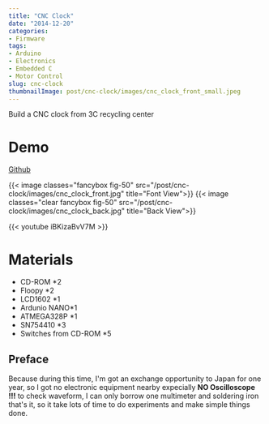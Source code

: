 ```yaml
---
title: "CNC Clock"
date: "2014-12-20"
categories:
- Firmware
tags:
- Arduino
- Electronics
- Embedded C
- Motor Control
slug: cnc-clock
thumbnailImage: post/cnc-clock/images/cnc_clock_front_small.jpeg
---
```


<!-- for peek -->
Build a CNC clock from 3C recycling center

<!--more-->
# Demo
[Github](https://github.com/armcortex/CNC_Clock)
<!-- ![CNC-Clock](/post/cnc-clock/images/cnc_clcok_front.jpg) -->


{{< image classes="fancybox fig-50" src="/post/cnc-clock/images/cnc_clock_front.jpg" title="Font View">}}
{{< image classes="clear fancybox fig-50" src="/post/cnc-clock/images/cnc_clock_back.jpg" title="Back View">}}

{{< youtube iBKizaBvV7M >}}


# Materials
- CD-ROM *2
- Floopy *2
- LCD1602 *1
- Ardunio NANO*1
- ATMEGA328P *1
- SN754410 *3
- Switches from CD-ROM *5

## Preface
Because during this time, I'm got an exchange opportunity to Japan for one year, so I got no electronic equipment nearby
expecially **NO Oscilloscope !!!** to check waveform, I can only borrow one multimeter and soldering iron that's it, 
so it take lots of time to do experiments and make simple things done.